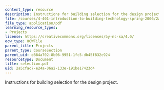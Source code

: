 ```yaml
---
content_type: resource
description: Instructions for building selection for the design project.
file: /courses/4-401-introduction-to-building-technology-spring-2006/2a5cfac7e24a06a2133e191be17423d4_selection.pdf
file_type: application/pdf
learning_resource_types:
- Projects
license: https://creativecommons.org/licenses/by-nc-sa/4.0/
ocw_type: OCWFile
parent_title: Projects
parent_type: CourseSection
parent_uid: e884a702-8b06-9951-1fc5-db45f832c924
resourcetype: Document
title: selection.pdf
uid: 2a5cfac7-e24a-06a2-133e-191be17423d4
---
```

Instructions for building selection for the design project.